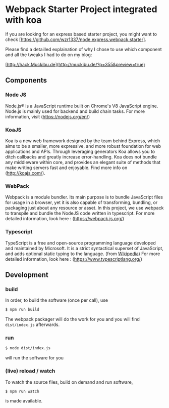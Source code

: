 # Webpack Starter Project integrated with koa

If you are looking for an express based starter project, you might want to check [https://github.com/wzr1337/node.express.webpack.starter].

Please find a detailled explaination of why I chose to use which component and all the tweaks I had to do on my blog:

[http://hack.Muckibu.de](http://muckibu.de/?p=355&preview=true)


## Components

### Node JS
Node.js® is a JavaScript runtime built on Chrome's V8 JavaScript engine. Node.js is mainly used for backend and build chain tasks. For more information, visit (https://nodejs.org/en/)

### KoaJS
Koa is a new web framework designed by the team behind Express, which aims to be a smaller, more expressive, and more robust foundation for web applications and APIs. Through leveraging generators Koa allows you to ditch callbacks and greatly increase error-handling. Koa does not bundle any middleware within core, and provides an elegant suite of methods that make writing servers fast and enjoyable. Find more info on (http://koajs.com/).

### WebPack
Webpack is a module bundler. Its main purpose is to bundle JavaScript files for usage in a browser, yet it is also capable of transforming, bundling, or packaging just about any resource or asset. 
In this project, we use webpack to transpile and bundle the NodeJS code written in typescript.
For more detailed information, look here : (https://webpack.js.org/)

### Typescript
TypeScript is a free and open-source programming language developed and maintained by Microsoft. It is a strict syntactical superset of JavaScript, and adds optional static typing to the language. (from [Wikipedia](https://www.google.de/url?sa=t&rct=j&q=&esrc=s&source=web&cd=22&cad=rja&uact=8&ved=0ahUKEwjQ4LKl2rfYAhUF1hQKHanCDWAQmhMIvwEwFQ&url=https%3A%2F%2Fen.wikipedia.org%2Fwiki%2FTypeScript&usg=AOvVaw0POHuGGBSA531WKDolJ7xx))
For more detailed information, look here : (https://www.typescriptlang.org/)

## Development

### build
In order, to build the software (once per call), use

```bash
$ npm run build
```

The webpack packager will do the work for you and you will find `dist/index.js` afterwards.

### run
```bash
$ node dist/index.js
```

will run the software for you

### (live) reload / watch

To watch the source files, build on demand and run software,

```bash 
$ npm run watch
```

is made available.
